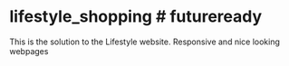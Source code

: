 # lifestyle_shopping # futureready
This is the solution to the Lifestyle website. Responsive and nice looking webpages
